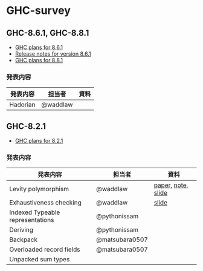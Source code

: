 # GHC-survey

## GHC-8.6.1, GHC-8.8.1

- [GHC plans for 8.6.1](https://ghc.haskell.org/trac/ghc/wiki/Status/GHC-8.6.1)
- [Release notes for version 8.6.1](https://downloads.haskell.org/~ghc/latest/docs/html/users_guide/8.6.1-notes.html)
- [GHC plans for 8.8.1](https://ghc.haskell.org/trac/ghc/wiki/Status/GHC-8.8.1)

### 発表内容

発表内容 | 担当者 | 資料
----|----|----
Hadorian | @waddlaw 

## GHC-8.2.1

- [GHC plans for 8.2.1](https://ghc.haskell.org/trac/ghc/wiki/Status/GHC-8.2.1)

### 発表内容

発表内容 | 担当者 | 資料
----|----|----
Levity polymorphism | @waddlaw | [paper](/levity/levity-polymorphism.md), [note](/levity/note.md), [slide](https://gitpitch.com/waddlaw/GHC8.2.1-survey/slide-levity-polymorphism#/)
Exhaustiveness checking | @waddlaw | [slide](https://gitpitch.com/waddlaw/GHC8.2.1-survey/slide-pattern-synonyms#/) |
Indexed Typeable representations | @pythonissam |
Deriving | @pythonissam |
Backpack | @matsubara0507 |
Overloaded record fields | @matsubara0507 |
Unpacked sum types | |